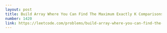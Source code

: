 ```yaml
---
layout: post
title: Build Array Where You Can Find The Maximum Exactly K Comparisons
number: 1420
link: https://leetcode.com/problems/build-array-where-you-can-find-the-maximum-exactly-k-comparisons
---
```

